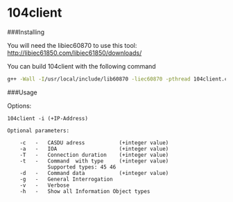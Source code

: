 # 104client

###Installing

You will need the libiec60870 to use this tool:  
http://libiec61850.com/libiec61850/downloads/

You can build 104client with the following command
```bash
g++ -Wall -I/usr/local/include/lib60870 -liec60870 -pthread 104client.c -o104client
```

###Usage

Options:
```
104client -i (+IP-Address)

Optional parameters:

    -c   -   CASDU adress           (+integer value)
    -a   -   IOA                    (+integer value)
    -T   -   Connection duration    (+integer value)
    -t   -   Command  with type     (+integer value)
             Supported types: 45 46
    -d   -   Command data           (+integer value)
    -g   -   General Interrogation
    -v   -   Verbose
    -h   -   Show all Information Object types
```
